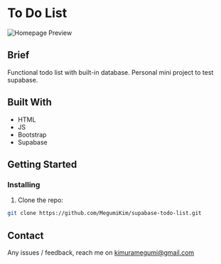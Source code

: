 # To Do List

![Homepage Preview]()

## Brief

Functional todo list with built-in database.
Personal mini project to test supabase.

## Built With

- HTML
- JS
- Bootstrap
- Supabase

## Getting Started

### Installing

1. Clone the repo:

```bash
git clone https://github.com/MegumiKim/supabase-todo-list.git
```

## Contact

Any issues / feedback, reach me on kimuramegumi@gmail.com

